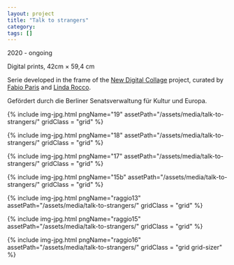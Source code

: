 ```yaml
---
layout: project
title: "Talk to strangers"
category: 
tags: []
---
```



<div class="content-container">
<div class="index-content">
<div class="grid-gutter"></div>
<div class = "grid l3">
<p>2020 - ongoing</p>
<p>Digital prints, 42cm × 59,4 cm</p>
<p>Serie developed in the frame of the <a href ="http://www.newdigitalcollage.art">New Digital Collage</a> project, curated by <a href="https://fabioparis.art/">Fabio Paris</a> and <a href="https://lindarocco.art/">Linda Rocco</a>.</p>

<p>Gefördert durch die Berliner Senatsverwaltung für Kultur und Europa.</p>
</div>

 {% include img-jpg.html pngName="19" assetPath="/assets/media/talk-to-strangers/" gridClass = "grid" %}

 {% include img-jpg.html pngName="18" assetPath="/assets/media/talk-to-strangers/" gridClass = "grid" %}

 {% include img-jpg.html pngName="17" assetPath="/assets/media/talk-to-strangers/" gridClass = "grid" %}

 {% include img-jpg.html pngName="15b" assetPath="/assets/media/talk-to-strangers/" gridClass = "grid" %}

 {% include img-jpg.html pngName="raggio13" assetPath="/assets/media/talk-to-strangers/" gridClass = "grid" %}

 {% include img-jpg.html pngName="raggio15" assetPath="/assets/media/talk-to-strangers/" gridClass = "grid" %}

 {% include img-jpg.html pngName="raggio16" assetPath="/assets/media/talk-to-strangers/" gridClass = "grid grid-sizer" %}

</div>
</div>

